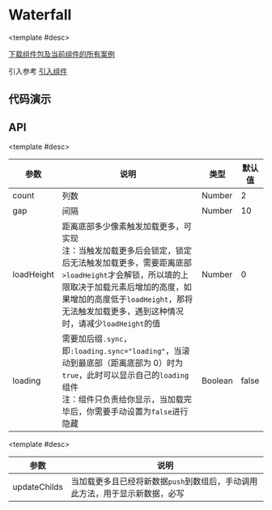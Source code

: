 <script setup>
  import Waterfall from './Components/Waterfall/demo/index.vue'
</script>

# Waterfall

<ContainerBox title="介绍">
<template #desc>
参考网上瀑布流基础代码进行拓展
</template>
</ContainerBox>

<ContainerBox title="下载并引入">

<template #desc>

[下载组件包及当前组件的所有案例](https://gitee.com/lengyibai/lib3-component-packages/raw/master/Lib/dynamic/LibWaterfall.zip)

引入参考 [引入组件](/Components/base/start.html)
</template>
</ContainerBox>

## 代码演示

<ContainerBox title="基础用法">
<template #desc>

此组件必须配合后端，后端需要将图片的尺寸写入图片链接，前端再将图片链接中的宽高提取出来，详细操作见`demo`源码
</template>

<div class="demoBox">
<Waterfall />
</div>

<ShowCode>
<template #codes>

```vue
<template>
  <div class="demo">
    <LibWaterfall ref="waterfall" :count="count" @load-more="loadMore">
      <div
        class="waterfall-box"
        v-for="(item, index) in data"
        :style="{
          width: '100px',
          height: (100 / getQueryString(item.img, 'w')) * getQueryString(item.img, 'h') + 75 + 'px',
        }"
        :key="index"
      >
        <img
          :src="item.img"
          alt="加载失败"
          :style="{
            height: (100 / getQueryString(item.img, 'w')) * getQueryString(item.img, 'h') + 'px',
          }"
        />
        <div class="box">
          <span class="name">第{{ index + 1 }}个商品</span>
          <div class="nums">
            <div class="price">¥ 9.99</div>
            <div class="sellnum">999+人购买</div>
          </div>
        </div>
      </div>
    </LibWaterfall>
  </div>
</template>
<script setup lang="ts">
import { onMounted, ref } from 'vue';

const waterfall = ref();
const data = ref<{ img: string }[]>([]);
const originData = ref<{ img: string }[]>([
  { img: 'https://image.watsons.com.cn//upload/415f984f.jpeg?w=828&h=1104&x-oss-process=image/resize,w_1080' },
  { img: 'https://image.watsons.com.cn//upload/92761043.JPG?w=1000&h=999&x-oss-process=image/resize,w_1080' },
  { img: 'https://image.watsons.com.cn//upload/da61c0f5.jpg?w=959&h=958&x-oss-process=image/resize,w_1080' },
  { img: 'https://image.watsons.com.cn//upload/fcd68df4.jpg?w=1080&h=1080&x-oss-process=image/resize,w_1080' },
  { img: 'https://image.watsons.com.cn//upload/bef41e67.JPG?w=712&h=534&x-oss-process=image/resize,w_1080' },
  { img: 'https://image.watsons.com.cn//upload/25ab20fe.JPG?w=1000&h=1200&x-oss-process=image/resize,w_1080' },
  { img: 'https://image.watsons.com.cn//upload/4a3c1788.jpg?w=823&h=1000&x-oss-process=image/resize,w_1080' },
  { img: 'https://image.watsons.com.cn//upload/0a89e6b7.jpg?w=1080&h=1920&x-oss-process=image/resize,w_1080' },
  { img: 'https://image.watsons.com.cn//upload/98c7c4c3.jpg?w=1210&h=1210&x-oss-process=image/resize,w_1080' },
  { img: 'https://image.watsons.com.cn//upload/415f984f.jpeg?w=828&h=1104&x-oss-process=image/resize,w_1080' },
  { img: 'https://image.watsons.com.cn//upload/92761043.JPG?w=1000&h=999&x-oss-process=image/resize,w_1080' },
  { img: 'https://image.watsons.com.cn//upload/da61c0f5.jpg?w=959&h=958&x-oss-process=image/resize,w_1080' },
  { img: 'https://image.watsons.com.cn//upload/fcd68df4.jpg?w=1080&h=1080&x-oss-process=image/resize,w_1080' },
  { img: 'https://image.watsons.com.cn//upload/bef41e67.JPG?w=712&h=534&x-oss-process=image/resize,w_1080' },
  { img: 'https://image.watsons.com.cn//upload/25ab20fe.JPG?w=1000&h=1200&x-oss-process=image/resize,w_1080' },
  { img: 'https://image.watsons.com.cn//upload/4a3c1788.jpg?w=823&h=1000&x-oss-process=image/resize,w_1080' },
  { img: 'https://image.watsons.com.cn//upload/0a89e6b7.jpg?w=1080&h=1920&x-oss-process=image/resize,w_1080' },
  { img: 'https://image.watsons.com.cn//upload/98c7c4c3.jpg?w=1210&h=1210&x-oss-process=image/resize,w_1080' },
  { img: 'https://image.watsons.com.cn//upload/415f984f.jpeg?w=828&h=1104&x-oss-process=image/resize,w_1080' },
  { img: 'https://image.watsons.com.cn//upload/92761043.JPG?w=1000&h=999&x-oss-process=image/resize,w_1080' },
  { img: 'https://image.watsons.com.cn//upload/da61c0f5.jpg?w=959&h=958&x-oss-process=image/resize,w_1080' },
  { img: 'https://image.watsons.com.cn//upload/fcd68df4.jpg?w=1080&h=1080&x-oss-process=image/resize,w_1080' },
  { img: 'https://image.watsons.com.cn//upload/bef41e67.JPG?w=712&h=534&x-oss-process=image/resize,w_1080' },
  { img: 'https://image.watsons.com.cn//upload/25ab20fe.JPG?w=1000&h=1200&x-oss-process=image/resize,w_1080' },
  { img: 'https://image.watsons.com.cn//upload/4a3c1788.jpg?w=823&h=1000&x-oss-process=image/resize,w_1080' },
  { img: 'https://image.watsons.com.cn//upload/0a89e6b7.jpg?w=1080&h=1920&x-oss-process=image/resize,w_1080' },
  { img: 'https://image.watsons.com.cn//upload/98c7c4c3.jpg?w=1210&h=1210&x-oss-process=image/resize,w_1080' },
  { img: 'https://image.watsons.com.cn//upload/415f984f.jpeg?w=828&h=1104&x-oss-process=image/resize,w_1080' },
  { img: 'https://image.watsons.com.cn//upload/92761043.JPG?w=1000&h=999&x-oss-process=image/resize,w_1080' },
  { img: 'https://image.watsons.com.cn//upload/da61c0f5.jpg?w=959&h=958&x-oss-process=image/resize,w_1080' },
  { img: 'https://image.watsons.com.cn//upload/fcd68df4.jpg?w=1080&h=1080&x-oss-process=image/resize,w_1080' },
  { img: 'https://image.watsons.com.cn//upload/bef41e67.JPG?w=712&h=534&x-oss-process=image/resize,w_1080' },
  { img: 'https://image.watsons.com.cn//upload/25ab20fe.JPG?w=1000&h=1200&x-oss-process=image/resize,w_1080' },
  { img: 'https://image.watsons.com.cn//upload/4a3c1788.jpg?w=823&h=1000&x-oss-process=image/resize,w_1080' },
  { img: 'https://image.watsons.com.cn//upload/0a89e6b7.jpg?w=1080&h=1920&x-oss-process=image/resize,w_1080' },
  { img: 'https://image.watsons.com.cn//upload/98c7c4c3.jpg?w=1210&h=1210&x-oss-process=image/resize,w_1080' },
  { img: 'https://image.watsons.com.cn//upload/415f984f.jpeg?w=828&h=1104&x-oss-process=image/resize,w_1080' },
  { img: 'https://image.watsons.com.cn//upload/92761043.JPG?w=1000&h=999&x-oss-process=image/resize,w_1080' },
  { img: 'https://image.watsons.com.cn//upload/da61c0f5.jpg?w=959&h=958&x-oss-process=image/resize,w_1080' },
  { img: 'https://image.watsons.com.cn//upload/fcd68df4.jpg?w=1080&h=1080&x-oss-process=image/resize,w_1080' },
  { img: 'https://image.watsons.com.cn//upload/bef41e67.JPG?w=712&h=534&x-oss-process=image/resize,w_1080' },
  { img: 'https://image.watsons.com.cn//upload/25ab20fe.JPG?w=1000&h=1200&x-oss-process=image/resize,w_1080' },
  { img: 'https://image.watsons.com.cn//upload/4a3c1788.jpg?w=823&h=1000&x-oss-process=image/resize,w_1080' },
  { img: 'https://image.watsons.com.cn//upload/0a89e6b7.jpg?w=1080&h=1920&x-oss-process=image/resize,w_1080' },
  { img: 'https://image.watsons.com.cn//upload/98c7c4c3.jpg?w=1210&h=1210&x-oss-process=image/resize,w_1080' },
  { img: 'https://image.watsons.com.cn//upload/415f984f.jpeg?w=828&h=1104&x-oss-process=image/resize,w_1080' },
  { img: 'https://image.watsons.com.cn//upload/92761043.JPG?w=1000&h=999&x-oss-process=image/resize,w_1080' },
  { img: 'https://image.watsons.com.cn//upload/da61c0f5.jpg?w=959&h=958&x-oss-process=image/resize,w_1080' },
  { img: 'https://image.watsons.com.cn//upload/fcd68df4.jpg?w=1080&h=1080&x-oss-process=image/resize,w_1080' },
  { img: 'https://image.watsons.com.cn//upload/bef41e67.JPG?w=712&h=534&x-oss-process=image/resize,w_1080' },
  { img: 'https://image.watsons.com.cn//upload/25ab20fe.JPG?w=1000&h=1200&x-oss-process=image/resize,w_1080' },
  { img: 'https://image.watsons.com.cn//upload/4a3c1788.jpg?w=823&h=1000&x-oss-process=image/resize,w_1080' },
  { img: 'https://image.watsons.com.cn//upload/0a89e6b7.jpg?w=1080&h=1920&x-oss-process=image/resize,w_1080' },
  { img: 'https://image.watsons.com.cn//upload/98c7c4c3.jpg?w=1210&h=1210&x-oss-process=image/resize,w_1080' },
]);
const count = ref(0);

/* 加载更多 */
const loadMore = () => {
  setTimeout(() => {
    data.value.push(...originData.value);
    waterfall.value.updateChilds();
  }, 100);
};

/* 获取图片链接中的图片宽高 */
const getQueryString = (url: string, name: string) => {
  const reg = new RegExp('(^|&)' + name + '=([^&]*)(&|$)', 'i');
  var r = url.split('?')[1].match(reg);
  if (r != null) return Number(decodeURI(r[2]));
  return 0;
};

/* 根据屏幕宽度显示列数 */
const setCount = () => {
  const w = document.documentElement.clientWidth;
  if (w > 1560) {
    count.value = 6;
  } else if (w > 1300) {
    count.value = 5;
  } else if (w > 580) {
    count.value = 4;
  } else if (w > 460) {
    count.value = 3;
  } else if (w > 360) {
    count.value = 2;
  } else {
    count.value = 1;
  }
};
onMounted(() => {
  data.value = [...originData.value];
  setCount();
  window.addEventListener('resize', setCount);
});
</script>
<style lang="less" scoped>
.demo {
  display: flex;
  justify-content: center;
  width: 100%;
  height: 75vh;
  overflow: auto;
  overscroll-behavior: contain;
  background-color: var(--cb-shadow);
  .waterfall-box {
    display: flex;
    flex-direction: column;
    position: absolute;
    transition: all 0.75s;
    opacity: 0;
    box-shadow: rgba(0, 0, 0, 0.1) 0px 0px 5px 0px, rgba(0, 0, 0, 0.1) 0px 0px 1px 0px;
    border-radius: 15px;
    overflow: hidden;
    img {
      width: 100%;
      flex: 1;
      background-color: var(--cb-bg);
    }
    .box {
      display: flex;
      flex-direction: column;
      justify-content: center;
      height: 75px;
      background-color: var(--cb-bg);
      padding-left: 10px;
      .name {
        font-size: 15px;
      }
      .nums {
        .price {
          font-size: 14px;
          color: #e67e22;
        }
        .sellnum {
          font-size: 12px;
          color: #ccc;
        }
      }
    }
  }
}
</style>
```

</template>
</ShowCode>
</ContainerBox>

## API

<ContainerBox title="Props">

<template #desc>

| 参数       | 说明                                                                                                                                                                                                                                                                  | 类型    | 默认值 |
| ---------- | --------------------------------------------------------------------------------------------------------------------------------------------------------------------------------------------------------------------------------------------------------------------- | ------- | ------ |
| count      | 列数                                                                                                                                                                                                                                                                  | Number  | 2      |
| gap        | 间隔                                                                                                                                                                                                                                                                  | Number  | 10     |
| loadHeight | 距离底部多少像素触发加载更多，可实现<br />注：当触发加载更多后会锁定，锁定后无法触发加载更多，需要距离底部`>loadHeight`才会解锁，所以填的上限取决于加载元素后增加的高度，如果增加的高度低于`loadHeight`，那将无法触发加载更多，遇到这种情况时，请减少`loadHeight`的值 | Number  | 0      |
| loading    | 需要加后缀`.sync`，即`:loading.sync="loading"`，当滚动到最底部（距离底部为 0）时为`true`，此时可以显示自己的`loading`组件<br />注：组件只负责给你显示，当加载完毕后，你需要手动设置为`false`进行隐藏                                                                  | Boolean | false  |

</template>
</ContainerBox>

<ContainerBox title="Methods">

<template #desc>

| 参数         | 说明                                                                         |
| ------------ | ---------------------------------------------------------------------------- |
| updateChilds | 当加载更多且已经将新数据`push`到数组后，手动调用此方法，用于显示新数据，必写 |

</template>
</ContainerBox>
